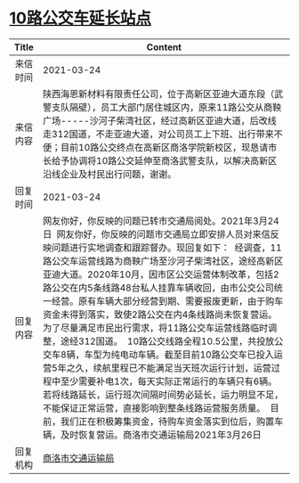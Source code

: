 # <a href="http://www.shangluo.gov.cn/zmhd/ldxxxx.jsp?urltype=leadermail.LeaderMailContentUrl&wbtreeid=1112&leadermailid=7067">10路公交车延长站点</a>
| Title |                                                                                                                                                                                                                                          Content                                                                                                                                                                                                                                           |
|:-----:|--------------------------------------------------------------------------------------------------------------------------------------------------------------------------------------------------------------------------------------------------------------------------------------------------------------------------------------------------------------------------------------------------------------------------------------------------------------------------------------------|
| 来信时间  | 2021-03-24                                                                                                                                                                                                                                                                                                                                                                                                                                                                                 |
| 来信内容  | 陕西海恩新材料有限责任公司，位于高新区亚迪大道东段（武警支队隔壁），员工大部门居住城区内，原来11路公交从商鞅广场-----沙河子柴湾社区，经过高新区亚迪大道，后改线走312国道，不走亚迪大道，对公司员工上下班、出行带来不便；目前10路公交终点在高新区商洛学院新校区，现恳请市长给予协调将10路公交延伸至商洛武警支队，以解决高新区沿线企业及村民出行问题，谢谢。                                                                                                                                                                                                                                                                                                       |
| 回复时间  | 2021-03-24                                                                                                                                                                                                                                                                                                                                                                                                                                                                                 |
| 回复内容  | 网友你好，你反映的问题已转市交通局阅处。2021年3月24日  网友你好，你反映的问题市交通局立即安排人员对来信反映问题进行实地调查和跟踪督办。现回复如下：  经调查，11路公交车运营线路为商鞅广场至沙河子柴湾社区，途经高新区亚迪大道。2020年10月，因市区公交运营体制改革，包括2路公交在内5条线路48台私人挂靠车辆收回，由市公交公司统一经营。原有车辆大部分经营到期、需要报废更新，由于购车资金未得到落实，致使2路公交在内4条线路尚未恢复营运。为了尽量满足市民出行需求，将11路公交车运营线路临时调整，途经312国道。  10路公交线路全程10.5公里，共投放公交车8辆，车型为纯电动车辆。截至目前10路公交车已投入运营5年之久，续航里程已不能满足当天班次运行计划，运营过程中至少需要补电1次，每天实际正常运行的车辆只有6辆。若将线路延长，运行班次间隔时间势必延长，运力明显不足，不能保证正常运营，直接影响到整条线路运营服务质量。  目前，我们正在积极筹集资金，待购车资金落实到位后，购置车辆，及时恢复营运。商洛市交通运输局2021年3月26日 |
| 回复机构  | <a href="../../categories/agencies/商洛市交通运输局.md">商洛市交通运输局</a>                                                                                                                                                                                                                                                                                                                                                                                                                               |